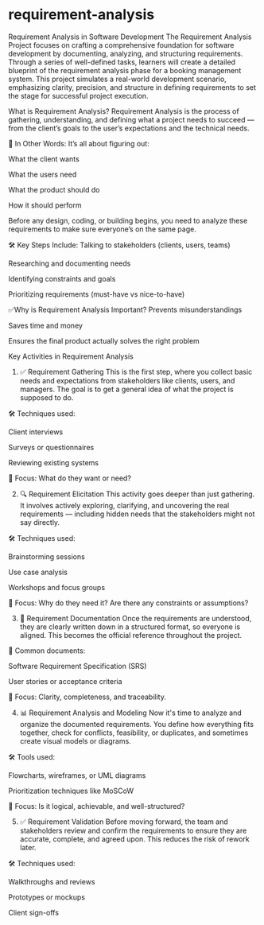 # requirement-analysis

Requirement Analysis in Software Development
The Requirement Analysis Project focuses on crafting a comprehensive foundation for software development by documenting, analyzing, and structuring requirements. Through a series of well-defined tasks, learners will create a detailed blueprint of the requirement analysis phase for a booking management system. This project simulates a real-world development scenario, emphasizing clarity, precision, and structure in defining requirements to set the stage for successful project execution.

What is Requirement Analysis?
Requirement Analysis is the process of gathering, understanding, and defining what a project needs to succeed — from the client’s goals to the user’s expectations and the technical needs.

🧩 In Other Words:
It’s all about figuring out:

What the client wants

What the users need

What the product should do

How it should perform

Before any design, coding, or building begins, you need to analyze these requirements to make sure everyone’s on the same page.

🛠️ Key Steps Include:
Talking to stakeholders (clients, users, teams)

Researching and documenting needs

Identifying constraints and goals

Prioritizing requirements (must-have vs nice-to-have)

✅Why is Requirement Analysis Important?
Prevents misunderstandings

Saves time and money

Ensures the final product actually solves the right problem

Key Activities in Requirement Analysis
1. ✅ Requirement Gathering
This is the first step, where you collect basic needs and expectations from stakeholders like clients, users, and managers. The goal is to get a general idea of what the project is supposed to do.

🛠️ Techniques used:

Client interviews

Surveys or questionnaires

Reviewing existing systems

🧠 Focus: What do they want or need?

2. 🔍 Requirement Elicitation
This activity goes deeper than just gathering. It involves actively exploring, clarifying, and uncovering the real requirements — including hidden needs that the stakeholders might not say directly.

🛠️ Techniques used:

Brainstorming sessions

Use case analysis

Workshops and focus groups

🧠 Focus: Why do they need it? Are there any constraints or assumptions?

3. 📝 Requirement Documentation
Once the requirements are understood, they are clearly written down in a structured format, so everyone is aligned. This becomes the official reference throughout the project.

📄 Common documents:

Software Requirement Specification (SRS)

User stories or acceptance criteria

🧠 Focus: Clarity, completeness, and traceability.

4. 📊 Requirement Analysis and Modeling
Now it's time to analyze and organize the documented requirements. You define how everything fits together, check for conflicts, feasibility, or duplicates, and sometimes create visual models or diagrams.

🛠️ Tools used:

Flowcharts, wireframes, or UML diagrams

Prioritization techniques like MoSCoW

🧠 Focus: Is it logical, achievable, and well-structured?

5. ✅ Requirement Validation
Before moving forward, the team and stakeholders review and confirm the requirements to ensure they are accurate, complete, and agreed upon. This reduces the risk of rework later.

🛠️ Techniques used:

Walkthroughs and reviews

Prototypes or mockups

Client sign-offs




